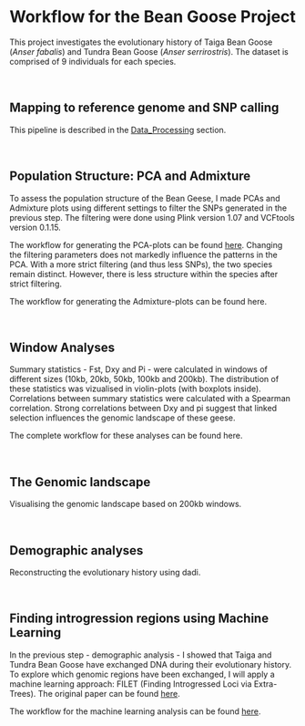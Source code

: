 # Workflow for the Bean Goose Project

This project investigates the evolutionary history of Taiga Bean Goose (*Anser fabalis*) and Tundra Bean Goose (*Anser serrirostris*). The dataset is comprised of 9 individuals for each species.

&nbsp;

## Mapping to reference genome and SNP calling

This pipeline is described in the [Data_Processing](https://github.com/JenteOttie/Goose_Genomics/blob/master/Data_Processing.md) section.

&nbsp;

## Population Structure: PCA and Admixture

To assess the population structure of the Bean Geese, I made PCAs and Admixture plots using different settings to filter the SNPs generated in the previous step. The filtering were done using Plink version 1.07 and VCFtools version 0.1.15.

The workflow for generating the PCA-plots can be found [here](https://github.com/JenteOttie/Goose_Genomics/blob/master/BeanGoose/PCA.md). 
Changing the filtering parameters does not markedly influence the patterns in the PCA. With a more strict filtering (and thus less SNPs), the two species remain distinct. However, there is less structure within the species after strict filtering.

The workflow for generating the Admixture-plots can be found here.

&nbsp;

## Window Analyses

Summary statistics - Fst, Dxy and Pi - were calculated in windows of different sizes (10kb, 20kb, 50kb, 100kb and 200kb). The distribution of these statistics was vizualised in violin-plots (with boxplots inside). Correlations between summary statistics were calculated with a Spearman correlation. Strong correlations between Dxy and pi suggest that linked selection influences the genomic landscape of these geese.

The complete workflow for these analyses can be found here.

&nbsp;

## The Genomic landscape

Visualising the genomic landscape based on 200kb windows.

&nbsp;

## Demographic analyses

Reconstructing the evolutionary history using dadi.

&nbsp;

## Finding introgression regions using Machine Learning

In the previous step - demographic analysis - I showed that Taiga and Tundra Bean Goose have exchanged DNA during their evolutionary history. To explore which genomic regions have been exchanged, I will apply a machine learning approach: FILET (Finding Introgressed Loci via Extra-Trees). The original paper can be found [here](https://journals.plos.org/plosgenetics/article?id=10.1371/journal.pgen.1007341).

The workflow for the machine learning analysis can be found [here](https://github.com/JenteOttie/Goose_Genomics/blob/master/BeanGoose/Machine%20Learning.md).
